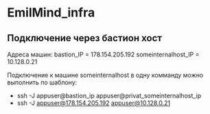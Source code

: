 # EmilMind_infra
## Подключение через бастион хост


Адреса машин:
bastion_IP = 178.154.205.192 
someinternalhost_IP = 10.128.0.21


Подключение к машине someinternalhost в одну комманду можно выполнить по шаблону:
- ssh -J appuser@bastion_ip appuser@privat_someinternalhost_ip
- ssh -J appuser@178.154.205.192 appuser@10.128.0.21
